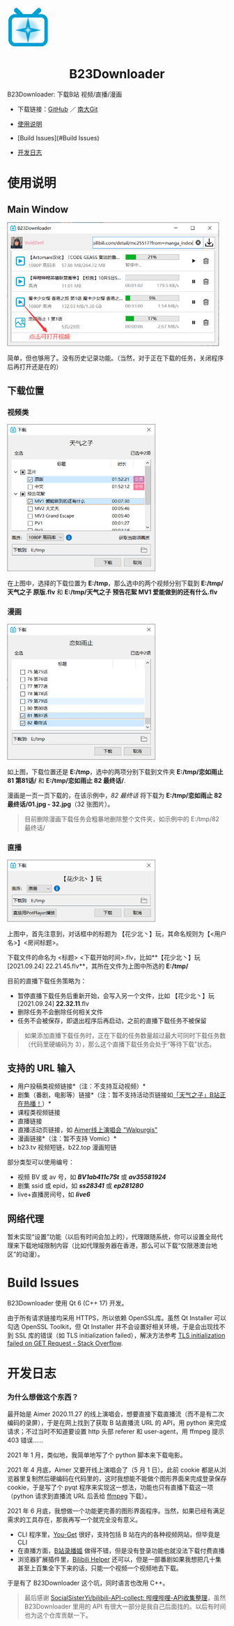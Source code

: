 ![icon-256](./README.assets/icon-96.png)

<center><h1>B23Downloader</h1></center>

B23Downloader: 下载B站 视频/直播/漫画

+ 下载链接：[GitHub](https://github.com/vooidzero/B23Downloader/releases) ／ [南大Git](https://git.nju.edu.cn/zero/B23Downloader/-/releases)

+ [使用说明](#使用说明)

+ [Build Issues](#Build Issues)

+ [开发日志](#开发日志)



# 使用说明

## Main Window

<img src="./README.assets/mainwindow.png" alt="mainwindow" style="zoom:67%;" />

简单，但也够用了。没有历史记录功能。（当然，对于正在下载的任务，关闭程序后再打开还是在的）



## 下载位置

### 视频类

<img src="./README.assets/download-example-bangumi.png" alt="download-example-bangumi" style="zoom:67%;" />

在上图中，选择的下载位置为 **E:/tmp**，那么选中的两个视频分别下载到 **E:/tmp/天气之子 原版.flv** 和 **E:/tmp/天气之子 预告花絮 MV1 爱能做到的还有什么.flv**

### 漫画

<img src="./README.assets/download-example-manga.png" alt="download-example-manga" style="zoom:67%;" />

如上图，下载位置还是 **E:/tmp**，选中的两项分别下载到文件夹 **E:/tmp/恋如雨止 81 第81话/** 和 **E:/tmp/恋如雨止 82 最终话/**.

漫画是一页一页下载的，在该示例中，*82 最终话* 将下载为 **E:/tmp/恋如雨止 82 最终话/01.jpg - 32.jpg**（32 张图片）。

> 目前删除漫画下载任务会粗暴地删除整个文件夹，如示例中的 E:/tmp/82 最终话/

### 直播

<img src="./README.assets/download-example-live.png" alt="download-example-live" style="zoom:67%;" />

上图中，首先注意到，对话框中的标题为 【花少北丶】玩，其命名规则为【<用户名>】<房间标题>。

下载文件的命名为 <标题> <下载开始时间>.flv，比如**【花少北丶】玩 [2021.09.24] 22.21.45.flv**，其所在文件为上图中所选的 **E:/tmp/**

目前的直播下载任务策略为：

- 暂停直播下载任务后重新开始，会写入另一个文件，比如 【花少北丶】玩 [2021.09.24] **22.32.11**.flv
- 删除任务不会删除任何相关文件
- 任务不会被保存，即退出程序后再启动，之前的直播下载任务不被保留

> 如果添加直播下载任务时，正在下载的任务数量超过最大可同时下载任务数（代码里硬编码为 3），那么这个直播下载任务会处于“等待下载”状态。



## 支持的 URL 输入

- 用户投稿类视频链接*（注：不支持互动视频）*
- 剧集（番剧，电影等）链接*（注：暂不支持活动页链接如[「天气之子」B站正在热播！](https://www.bilibili.com/blackboard/topic/activity-jjR1nNRUF.html)）*
- 课程类视频链接
- 直播链接
- 直播活动页链接，如 [Aimer线上演唱会 "Walpurgis"](https://live.bilibili.com/blackboard/activity-Aimer0501pc.html)
- 漫画链接*（注：暂不支持 Vomic）*
- b23.tv 视频短链，b22.top 漫画短链

部分类型可以使用编号：

- 视频 BV 或 av 号，如 ***BV1ab411c7St*** 或 ***av35581924***
- 剧集 ssid 或 epid，如 ***ss28341*** 或 ***ep281280***
- live+直播房间号，如 ***live6***



## 网络代理

暂未实现“设置”功能（以后有时间会加上的），代理跟随系统，你可以设置全局代理来下载地域限制内容（比如代理服务器在香港，那么可以下载“仅限港澳台地区”的动漫）。



# Build Issues
B23Downloader 使用 Qt 6 (C++ 17) 开发。

由于所有请求链接均采用 HTTPS，所以依赖 OpenSSL库。虽然 Qt Installer 可以勾选  OpenSSL Toolkit，但 Qt Installer 并不会设置好相关环境，于是会出现找不到 SSL 库的错误（如 TLS initialization failed），解决方法参考 [TLS initialization failed on GET Request - Stack Overflow](https://stackoverflow.com/questions/53805704/tls-initialization-failed-on-get-request/59072649#59072649).



# 开发日志

### 为什么想做这个东西？

最开始是 Aimer 2020.11.27 的线上演唱会，想要直接下载直播流（而不是有二次编码的录屏），于是在网上找到了获取 B 站直播流 URL 的 API，用 python 来完成请求；不过当时不知道要设置 http 头部 referer 和 user-agent，用 ffmpeg 提示 403 错误……

2021 年 1 月，类似地，我简单地写了个 python 脚本来下载电影。

2021 年 4 月底，Aimer 又要开线上演唱会了（5 月 1 日）。此前 cookie 都是从浏览器里复制然后硬编码在代码里的，这时我想能不能做个图形界面来完成登录保存 cookie，于是写了个 pyqt 程序来实现这一想法，功能也只有直播下载这一项（python 请求到直播流 URL 后丢给 [ffmpeg](https://ffmpeg.org/) 下载）。

2021 年 6 月底，我想做一个功能更完善的图形界面程序。当然，如果已经有满足需求的工具存在，那我再写一个就完全没有意义。

- CLI 程序里，[You-Get](https://github.com/soimort/you-get) 很好，支持包括 B 站在内的各种视频网站，但毕竟是 CLI
- 在直播方面，[B站录播姬](https://rec.danmuji.org/) 做得不错，但是没有登录功能也就没法下载付费直播
- 浏览器扩展插件里，[Bilibili Helper](https://bilibilihelper.com/) 还可以，但是一部番剧如果我想把几十集甚至上百集全下下来的话，只能一个视频一个视频地去下载。

于是有了 B23Downloader 这个坑，同时语言也改用 C++。



>  最后感谢 [SocialSisterYi/bilibili-API-collect: 哔哩哔哩-API收集整理](https://github.com/SocialSisterYi/bilibili-API-collect)，虽然 B23Downloader 里用的 API 有很大一部分是我自己后面找的。以后有时间也为这个仓库贡献一下。

